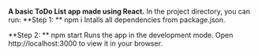**A basic ToDo List app made using React.**
In the project directory, you can run:
**Step 1: **
npm i
Intalls all dependencies from package.json.

**Step 2: **
npm start
Runs the app in the development mode.
Open http://localhost:3000 to view it in your browser.
